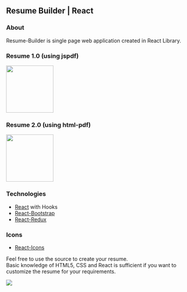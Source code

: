 ## Resume Builder | React

### About

Resume-Builder is single page web application created in React Library.

### Resume 1.0 (using jspdf)

<img src="https://github.com/Yagnik-Gohil/Resume-Builder/blob/master/public/images/1.0.JPG?raw=true" width="128"/>

### Resume 2.0 (using html-pdf)

<img src="https://github.com/Yagnik-Gohil/Resume-Builder/blob/master/public/images/2.0.JPG?raw=true" width="128"/>

### Technologies

- [React](https://reactjs.org/) with Hooks
- [React-Bootstrap](https://react-bootstrap.github.io/)
- [React-Redux](https://react-redux.js.org/)

### Icons
- [React-Icons](https://react-icons.github.io/react-icons)

Feel free to use the source to create your resume.<br/>
Basic knowledge of HTML5, CSS and React is sufficient if you want to customize the resume for your requirements.

![](https://visitor-badge.glitch.me/badge?page_id=Yagnik-Gohil.Resume-Builder)
